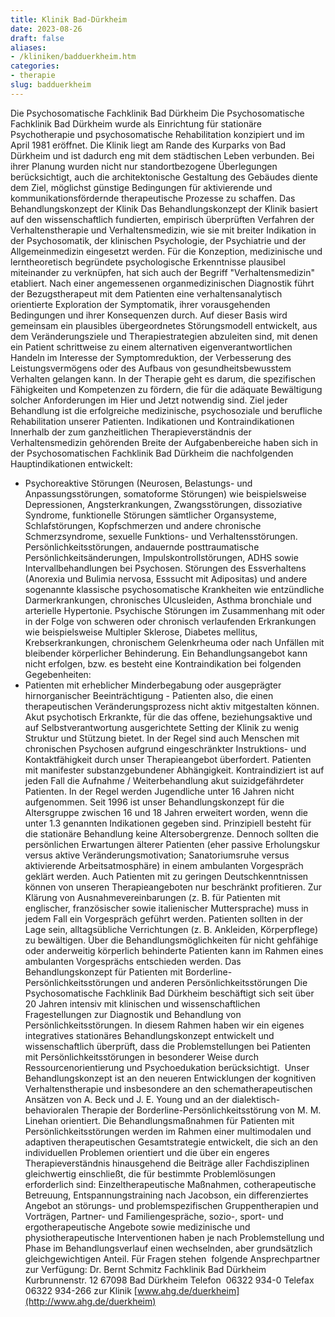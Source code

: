 ```yaml
---
title: Klinik Bad-Dürkheim
date: 2023-08-26
draft: false
aliases:
- /kliniken/badduerkheim.htm
categories:
- therapie
slug: badduerkheim
---
```

Die Psychosomatische Fachklinik
Bad Dürkheim
Die Psychosomatische Fachklinik
Bad Dürkheim wurde als Einrichtung für stationäre Psychotherapie und
psychosomatische Rehabilitation konzipiert und im April 1981 eröffnet. Die
Klinik liegt am Rande des Kurparks von Bad Dürkheim und ist dadurch eng mit dem
städtischen Leben verbunden. Bei ihrer Planung wurden nicht nur
standortbezogene Überlegungen berücksichtigt, auch die architektonische
Gestaltung des Gebäudes diente dem Ziel, möglichst günstige Bedingungen für
aktivierende und kommunikationsfördernde therapeutische Prozesse zu schaffen.
Das
Behandlungskonzept der Klinik
Das Behandlungskonzept der Klinik
basiert auf den wissenschaftlich fundierten, empirisch überprüften Verfahren
der Verhaltenstherapie und Verhaltensmedizin, wie sie mit breiter Indikation in
der Psychosomatik, der klinischen Psychologie, der Psychiatrie und der
Allgemeinmedizin eingesetzt werden. Für die Konzeption, medizinische und
lerntheoretisch begründete psychologische Erkenntnisse plausibel miteinander zu
verknüpfen, hat sich auch der Begriff "Verhaltensmedizin" etabliert.
Nach einer angemessenen
organmedizinischen Diagnostik führt der Bezugstherapeut mit dem Patienten eine
verhaltensanalytisch orientierte Exploration der Symptomatik, ihrer
vorausgehenden Bedingungen und ihrer Konsequenzen durch. Auf dieser Basis wird
gemeinsam ein plausibles übergeordnetes Störungsmodell entwickelt, aus dem Veränderungsziele
und Therapiestrategien abzuleiten sind, mit denen ein Patient schrittweise zu
einem alternativen eigenverantwortlichen Handeln im Interesse der
Symptomreduktion, der Verbesserung des Leistungsvermögens oder des Aufbaus von
gesundheitsbewusstem Verhalten gelangen kann. In der Therapie geht es darum, die
spezifischen Fähigkeiten und Kompetenzen zu fördern, die für die adäquate
Bewältigung solcher Anforderungen im Hier und Jetzt notwendig sind. Ziel jeder
Behandlung ist die erfolgreiche medizinische, psychosoziale und berufliche
Rehabilitation unserer Patienten.
Indikationen
und Kontraindikationen
Innerhalb der zum ganzheitlichen
Therapieverständnis der Verhaltensmedizin gehörenden Breite der
Aufgabenbereiche haben sich in der Psychosomatischen Fachklinik Bad Dürkheim
die nachfolgenden Hauptindikationen entwickelt:
- Psychoreaktive Störungen
    (Neurosen, Belastungs- und Anpassungsstörungen, somatoforme Störungen) wie
    beispielsweise Depressionen, Angsterkrankungen, Zwangsstörungen,
    dissoziative Syndrome, funktionelle Störungen sämtlicher Organsysteme,
    Schlafstörungen, Kopfschmerzen und andere chronische Schmerzsyndrome,
    sexuelle Funktions- und Verhaltensstörungen. Persönlichkeitsstörungen,
    andauernde posttraumatische Persönlichkeitsänderungen, Impulskontrollstörungen,
    ADHS sowie Intervallbehandlungen bei Psychosen. Störungen des Essverhaltens
    (Anorexia und Bulimia nervosa, Esssucht mit Adipositas) und andere
    sogenannte klassische psychosomatische Krankheiten wie entzündliche
    Darmerkrankungen, chronisches Ulcusleiden, Asthma bronchiale und arterielle
    Hypertonie. Psychische Störungen im
    Zusammenhang mit oder in der Folge von schweren oder chronisch verlaufenden
    Erkrankungen wie beispielsweise Multipler Sklerose, Diabetes mellitus,
    Krebserkrankungen, chronischem Gelenkrheuma oder nach Unfällen mit
    bleibender körperlicher Behinderung.
Ein Behandlungsangebot kann nicht
erfolgen, bzw. es besteht eine Kontraindikation bei folgenden Gegebenheiten:
- Patienten mit erheblicher
    Minderbegabung oder ausgeprägter hirnorganischer Beeinträchtigung -
    Patienten also, die einen therapeutischen Veränderungsprozess nicht aktiv
    mitgestalten können. Akut psychotisch Erkrankte, für
    die das offene, beziehungsaktive und auf Selbstverantwortung ausgerichtete
    Setting der Klinik zu wenig Struktur und Stützung bietet. In der Regel sind
    auch Menschen mit chronischen Psychosen aufgrund eingeschränkter
    Instruktions- und Kontaktfähigkeit durch unser Therapieangebot überfordert. Patienten mit manifester
    substanzgebundener Abhängigkeit. Kontraindiziert ist auf jeden
    Fall die Aufnahme / Weiterbehandlung akut suizidgefährdeter Patienten. In der Regel werden Jugendliche
    unter 16 Jahren nicht aufgenommen. Seit 1996 ist unser Behandlungskonzept für
    die Altersgruppe zwischen 16 und 18 Jahren erweitert worden, wenn die unter
    1.3 genannten Indikationen gegeben sind. Prinzipiell besteht für die
    stationäre Behandlung keine Altersobergrenze. Dennoch sollten die persönlichen
    Erwartungen älterer Patienten (eher passive Erholungskur versus aktive Veränderungsmotivation;
    Sanatoriumsruhe versus aktivierende Arbeitsatmosphäre) in einem ambulanten
    Vorgespräch geklärt werden. Auch Patienten mit zu geringen
    Deutschkenntnissen können von unseren Therapieangeboten nur beschränkt
    profitieren. Zur Klärung von Ausnahmevereinbarungen (z. B. für Patienten
    mit englischer, französischer sowie italienischer Muttersprache) muss in
    jedem Fall ein Vorgespräch geführt werden. Patienten sollten in der Lage
    sein, alltagsübliche Verrichtungen (z. B. Ankleiden, Körperpflege) zu bewältigen.
    Über die Behandlungsmöglichkeiten für nicht gehfähige oder anderweitig körperlich
    behinderte Patienten kann im Rahmen eines ambulanten Vorgesprächs
    entschieden werden.
Das
Behandlungskonzept für Patienten mit Borderline-Persönlichkeitsstörungen und
anderen Persönlichkeitsstörungen
Die Psychosomatische Fachklinik
Bad Dürkheim beschäftigt sich seit über 20 Jahren intensiv mit klinischen und
wissenschaftlichen Fragestellungen zur Diagnostik und Behandlung von Persönlichkeitsstörungen.
In diesem Rahmen haben wir ein eigenes integratives stationäres
Behandlungskonzept entwickelt und wissenschaftlich überprüft, dass die
Problemstellungen bei Patienten mit Persönlichkeitsstörungen in besonderer
Weise durch Ressourcenorientierung und Psychoedukation berücksichtigt. 
Unser Behandlungskonzept ist an den neueren Entwicklungen der kognitiven
Verhaltenstherapie und insbesondere an den schematherapeutischen Ansätzen von
A. Beck und J. E. Young und an der dialektisch-behavioralen Therapie der
Borderline-Persönlichkeitsstörung von M. M. Linehan orientiert.
Die Behandlungsmaßnahmen für
Patienten mit Persönlichkeitsstörungen werden im Rahmen einer multimodalen und
adaptiven therapeutischen Gesamtstrategie entwickelt, die sich an den
individuellen Problemen orientiert und die über ein engeres Therapieverständnis
hinausgehend die Beiträge aller Fachdisziplinen gleichwertig einschließt, die
für bestimmte Problemlösungen erforderlich sind: Einzeltherapeutische Maßnahmen,
cotherapeutische Betreuung, Entspannungstraining nach Jacobson, ein
differenziertes Angebot an störungs- und problemspezifischen Gruppentherapien
und Vorträgen, Partner- und Familiengespräche, sozio-, sport- und
ergotherapeutische Angebote sowie medizinische und physiotherapeutische
Interventionen haben je nach Problemstellung und Phase im Behandlungsverlauf
einen wechselnden, aber grundsätzlich gleichgewichtigen Anteil.
Für
Fragen stehen  folgende Ansprechpartner zur Verfügung:
Dr. Bernt Schmitz Fachklinik Bad Dürkheim Kurbrunnenstr. 12 67098 Bad Dürkheim Telefon  06322 934-0 Telefax  06322 934-266
zur
Klinik [www.ahg.de/duerkheim](http://www.ahg.de/duerkheim)
